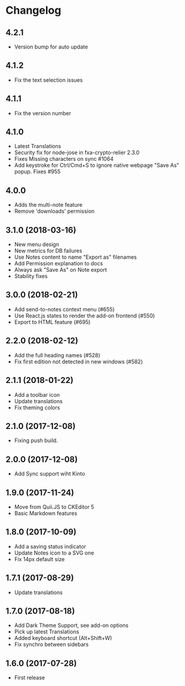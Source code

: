 # Changelog

## 4.2.1

* Version bump for auto update

## 4.1.2

* Fix the text selection issues

## 4.1.1

* Fix the version number

## 4.1.0

* Latest Translations
* Security fix for node-jose in fxa-crypto-relier 2.3.0
* Fixes Missing characters on sync #1064
* Add keystroke for Ctrl/Cmd+S to ignore native webpage "Save As" popup. Fixes #955

## 4.0.0

* Adds the multi-note feature
* Remove 'downloads' permission

## 3.1.0 (2018-03-16)

* New menu design
* New metrics for DB failures
* Use Notes content to name "Export as" filenames
* Add Permission explanation to docs
* Always ask "Save As" on Note export
* Stability fixes

## 3.0.0 (2018-02-21)

* Add send-to-notes context menu (#655)
* Use React.js states to render the add-on frontend (#550)
* Export to HTML feature (#695)


## 2.2.0 (2018-02-12)

* Add the full heading names (#528)
* Fix first edition not detected in new windows (#582)


## 2.1.1 (2018-01-22)

* Add a toolbar icon
* Update translations
* Fix theming colors


## 2.1.0 (2017-12-08)

* Fixing push build.


## 2.0.0 (2017-12-08)

* Add Sync support wiht Kinto


## 1.9.0 (2017-11-24)

* Move from Quii.JS to CKEditor 5
* Basic Markdown features


## 1.8.0 (2017-10-09)

* Add a saving status indicator
* Update Notes icon to a SVG one
* Fix 14px default size


## 1.7.1 (2017-08-29)

* Update translations


## 1.7.0 (2017-08-18)

* Add Dark Theme Support, see add-on options
* Pick up latest Translations
* Added keyboard shortcut (Alt+Shift+W)
* Fix synchro between sidebars


## 1.6.0 (2017-07-28)

* First release
